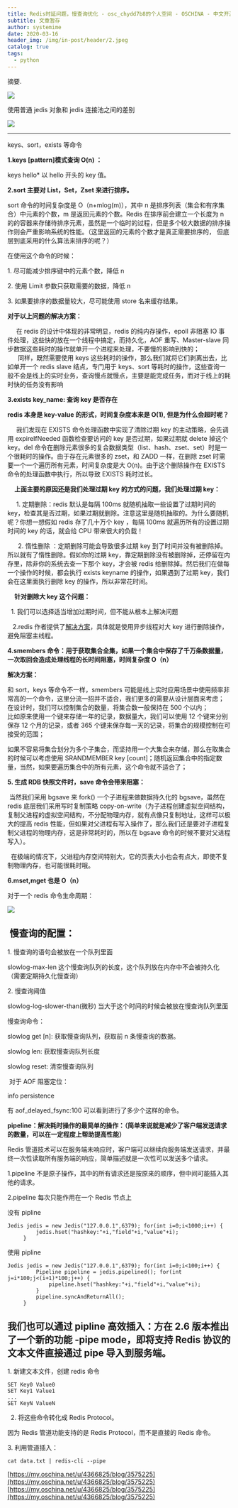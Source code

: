 ```yaml
---
title: Redis时延问题，慢查询优化 - osc_chydd7b8的个人空间 - OSCHINA - 中文开源技术交流社区
subtitle: 文章暂存
author: systemime
date: 2020-03-16
header_img: /img/in-post/header/2.jpeg
catalog: true
tags:
  - python
---
```

摘要.

<!-- more -->
![](https://oscimg.oschina.net/oscnet/ed2bf7b389349d87fe39cc2399f0ba2acd5.png)

使用普通 jedis 对象和 jedis 连接池之间的差别

![](https://img2018.cnblogs.com/blog/1442469/201904/1442469-20190421215650665-1122323409.png)

* * *

keys、sort，exists 等命令

**1.keys \[pattern]模式查询 O(n) ：** 

keys hello\* 以 hello 开头的 key 值。

**2.sort 主要对 List，Set，Zset 来进行排序。** 

sort 命令的时间复杂度是 O（n+mlog(m)），其中 n 是排序列表（集合和有序集合）中元素的个数，m 是返回元素的个数。Redis 在排序前会建立一个长度为 n 的的容器来存储待排序元素，虽然是一个临时的过程，但是多个较大数据的排序操作则会严重影响系统的性能。（这里返回的元素的个数才是真正需要排序的， 但底层到底采用的什么算法来排序的呢？）

在使用这个命令的时候：

1\. 尽可能减少排序键中的元素个数，降低 n

2\. 使用 Limit 参数只获取需要的数据，降低 n

3\. 如果要排序的数据量较大，尽可能使用 store 名来缓存结果。

**对于以上问题的解决方案：** 

     在 redis 的设计中体现的非常明显，redis 的纯内存操作，epoll 非阻塞 IO 事件处理，这些快的放在一个线程中搞定，而持久化，AOF 重写、Master-slave 同步数据这些耗时的操作就单开一个进程来处理，不要慢的影响到快的；  
      同样，既然需要使用 keys 这些耗时的操作，那么我们就将它们剥离出去，比如单开一个 redis slave 结点，专门用于 keys、sort 等耗时的操作，这些查询一般不会是线上的实时业务，查询慢点就慢点，主要是能完成任务，而对于线上的耗时快的任务没有影响

**3.exists key_name: 查询 key 是否存在**

**redis 本身是 key-value 的形式，时间复杂度本来是 O(1), 但是为什么会超时呢？**

     我们发现在 EXISTS 命令处理函数中实现了清除过期 key 的主动策略，会先调用 expireIfNeeded 函数检查要访问的 key 是否过期，如果过期就 delete 掉这个 key。del 命令在删除元素很多的复合数据类型（list、hash、zset、set）时是一个很耗时的操作。由于存在元素很多的 zset，和 ZADD 一样，在删除 zset 时需要一个一个遍历所有元素，时间复杂度是大 O(n)。由于这个删除操作在 EXISTS 命令的处理函数中执行，所以导致 EXISTS 耗时过长。

    **上面主要的原因还是我们处理过期 key 的方式的问题，我们处理过期 key：** 

     1\. 定期删除：redis 默认是每隔 100ms 就随机抽取一些设置了过期时间的 key，检查其是否过期，如果过期就删除。注意这里是随机抽取的。为什么要随机呢？你想一想假如 redis 存了几十万个 key ，每隔 100ms 就遍历所有的设置过期时间的 key 的话，就会给 CPU 带来很大的负载！

      2\. 惰性删除 ：定期删除可能会导致很多过期 key 到了时间并没有被删除掉。所以就有了惰性删除。假如你的过期 key，靠定期删除没有被删除掉，还停留在内存里，除非你的系统去查一下那个 key，才会被 redis 给删除掉。然后我们在做每一个操作的时候，都会执行 exists keyname 的操作，如果遇到了过期 key，我们会在这里面执行删除 key 的操作，所以非常花时间。

    **针对删除大 key 这个问题：** 

  1\. 我们可以选择适当增加过期时间，但不能从根本上解决问题

   2.redis 作者提供了[解决方案](https://www.oschina.net/action/GoToLink?url=http%3A%2F%2Fantirez.com%2Fnews%2F93)，具体就是使用异步线程对大 key 进行删除操作，避免阻塞主线程。

**4.smembers 命令：用于获取集合全集，如果一个集合中保存了千万条数据量，一次取回会造成处理线程的长时间阻塞，时间复杂度 O（n）**

**解决方案：** 

和 sort，keys 等命令不一样，smembers 可能是线上实时应用场景中使用频率非常高的一个命令，这里分流一招并不适合，我们更多的需要从设计层面来考虑；  
在设计时，我们可以控制集合的数量，将集合数一般保持在 500 个以内；  
比如原来使用一个键来存储一年的记录，数据量大，我们可以使用 12 个键来分别保存 12 个月的记录，或者 365 个键来保存每一天的记录，将集合的规模控制在可接受的范围；

如果不容易将集合划分为多个子集合，而坚持用一个大集合来存储，那么在取集合的时候可以考虑使用 SRANDMEMBER key \[count]；随机返回集合中的指定数量，当然，如果要遍历集合中的所有元素，这个命令就不适合了；

**5. 生成 RDB 快照文件时，save 命令会带来阻塞：** 

 当然我们采用 bgsave 来 fork() 一个子进程来做数据持久化的 bgsave，虽然在 redis 底层我们采用写时复制策略 copy-on-write（为子进程创建虚拟空间结构，复制父进程的虚拟空间结构，不分配物理内存，就有点像只复制地址，这样可以极大的提高 redis 性能，但如果对父进程有写入操作了，那么我们还是要对子进程复制父进程的物理内存，这是非常耗时的，所以在 bgsave 命令的时候不要对父进程写入）。

  在极端的情况下，父进程内存空间特别大，它的页表大小也会有点大，即使不复制物理内存，也可能很耗时哦。

**6.mset,mget 也是 O（n）**

对于一个 redis 命令生命周期：

![](https://oscimg.oschina.net/oscnet/132bdb610e73bb8ccd44d661f2671710663.png)

##  慢查询的配置：

1\. 慢查询的语句会被放在一个队列里面

slowlog-max-len 这个慢查询队列的长度，这个队列放在内存中不会被持久化（需要定期持久化慢查询）

2\. 慢查询阈值

slowlog-log-slower-than(微秒) 当大于这个时间的时候会被放在慢查询队列里面

慢查询命令：

slowlog get \[n]: 获取慢查询队列，获取前 n 条慢查询的数据。

slowlog len: 获取慢查询队列长度

slowlog reset: 清空慢查询队列

 对于 AOF 阻塞定位：

info persistence

有 aof_delayed_fsync:100 可以看到进行了多少个这样的命令。

**pipeline：解决耗时操作的最简单的操作：（简单来说就是减少了客户端发送请求的数量，可以在一定程度上帮助提高性能）**

Redis 管道技术可以在服务端未响应时，客户端可以继续向服务端发送请求，并最终一次性读取所有服务端的响应，简单描述就是一次性可以发送多个请求。

1.pipeline 不是原子操作，其中的所有请求还是按原来的顺序，但中间可能插入其他的请求。

2.pipeline 每次只能作用在一个 Redis 节点上

没有 pipline

    Jedis jedis = new Jedis("127.0.0.1",6379); for(int i=0;i<1000;i++) {
             jedis.hset("hashkey:"+i,"field"+i,"value"+i);
         }

使用 pipline

    Jedis jedis = new Jedis("127.0.0.1",6379); for(int i=0;i<100;i++) {
             Pipeline pipeline = jedis.pipelined(); for(int j=i*100;j<(i+1)*100;j++) {
                 pipeline.hset("hashkey:"+i,"field"+i,"value"+i);
             }
             pipeline.syncAndReturnAll();
         }

## 我们也可以通过 pipline 高效插入：方在 2.6 版本推出了一个新的功能 -**pipe mode**，即将支持 Redis 协议的文本文件直接通过 pipe 导入到服务端。

1\. 新建文本文件，创建 redis 命令

    SET Key0 Value0
    SET Key1 Value1
    ...
    SET KeyN ValueN

2. 将这些命令转化成 Redis Protocol。

因为 Redis 管道功能支持的是 Redis Protocol，而不是直接的 Redis 命令。

3\. 利用管道插入：

    cat data.txt | redis-cli --pipe

 [https://my.oschina.net/u/4366825/blog/3575225](https://my.oschina.net/u/4366825/blog/3575225) 
 [https://my.oschina.net/u/4366825/blog/3575225](https://my.oschina.net/u/4366825/blog/3575225)
